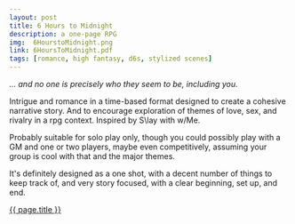 ```yaml
---
layout: post
title: 6 Hours to Midnight
description: a one-page RPG
img:  6HourstoMidnight.png
link: 6HoursToMidnight.pdf
tags: [romance, high fantasy, d6s, stylized scenes]
---
```


*... and no one is precisely who they seem to be, including you.*

Intrigue and romance in a time-based format designed to create a cohesive narrative story. And to encourage exploration of themes of love, sex, and rivalry in a rpg context. Inspired by S\lay with w/Me.

Probably suitable for solo play only, though you could possibly play with a GM and one or two players, maybe even competitively, assuming your group is cool with that and the major themes.

It's definitely designed as a one shot, with a decent number of things to keep track of, and very story focused, with a clear beginning, set up, and end.

<div class="img_row">
	<a href="{{ site.baseurl }}/pdf/{{ page.link }}"><img class="col three" src="{{ site.baseurl }}/img/{{ page.img}}" alt="" title="{{ page.title }}"/></a>
</div>
<div class="col three caption">
	<a href="{{ site.baseurl }}/pdf/{{ link }}">{{ page.title }}</a>
</div>
